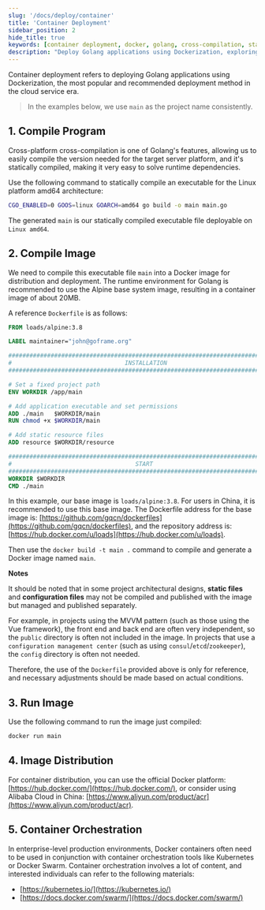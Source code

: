 ```yaml
---
slug: '/docs/deploy/container'
title: 'Container Deployment'
sidebar_position: 2
hide_title: true
keywords: [container deployment, docker, golang, cross-compilation, static compilation, alpine, Dockerfile, image distribution, kubernetes, docker swarm]
description: "Deploy Golang applications using Dockerization, exploring cross-compilation technology, and how to build and distribute Docker images on Alpine images. In enterprise environments, it's recommended to combine with Kubernetes or Docker Swarm for container orchestration to improve system scalability and reliability."
---
```


Container deployment refers to deploying Golang applications using Dockerization, the most popular and recommended deployment method in the cloud service era.

> In the examples below, we use `main` as the project name consistently.

## 1\. Compile Program

Cross-platform cross-compilation is one of Golang's features, allowing us to easily compile the version needed for the target server platform, and it's statically compiled, making it very easy to solve runtime dependencies.

Use the following command to statically compile an executable for the Linux platform amd64 architecture:

```bash
CGO_ENABLED=0 GOOS=linux GOARCH=amd64 go build -o main main.go
```

The generated `main` is our statically compiled executable file deployable on `Linux amd64`.

## 2\. Compile Image

We need to compile this executable file `main` into a Docker image for distribution and deployment. The runtime environment for Golang is recommended to use the Alpine base system image, resulting in a container image of about 20MB.

A reference `Dockerfile` is as follows:

```dockerfile
FROM loads/alpine:3.8

LABEL maintainer="john@goframe.org"

###############################################################################
#                                INSTALLATION
###############################################################################

# Set a fixed project path
ENV WORKDIR /app/main

# Add application executable and set permissions
ADD ./main   $WORKDIR/main
RUN chmod +x $WORKDIR/main

# Add static resource files
ADD resource $WORKDIR/resource

###############################################################################
#                                   START
###############################################################################
WORKDIR $WORKDIR
CMD ./main
```

In this example, our base image is `loads/alpine:3.8`. For users in China, it is recommended to use this base image. The Dockerfile address for the base image is: [https://github.com/gqcn/dockerfiles](https://github.com/gqcn/dockerfiles), and the repository address is: [https://hub.docker.com/u/loads](https://hub.docker.com/u/loads).

Then use the `docker build -t main .` command to compile and generate a Docker image named `main`.

**Notes**

It should be noted that in some project architectural designs, **static files** and **configuration files** may not be compiled and published with the image but managed and published separately.

For example, in projects using the MVVM pattern (such as those using the Vue framework), the front end and back end are often very independent, so the `public` directory is often not included in the image. In projects that use a `configuration management center` (such as using `consul`/`etcd`/`zookeeper`), the `config` directory is often not needed.

Therefore, the use of the `Dockerfile` provided above is only for reference, and necessary adjustments should be made based on actual conditions.

## 3\. Run Image

Use the following command to run the image just compiled:

```bash
docker run main
```

## 4\. Image Distribution

For container distribution, you can use the official Docker platform: [https://hub.docker.com/](https://hub.docker.com/), or consider using Alibaba Cloud in China: [https://www.aliyun.com/product/acr](https://www.aliyun.com/product/acr).

## 5\. Container Orchestration

In enterprise-level production environments, Docker containers often need to be used in conjunction with container orchestration tools like Kubernetes or Docker Swarm. Container orchestration involves a lot of content, and interested individuals can refer to the following materials:

- [https://kubernetes.io/](https://kubernetes.io/)
- [https://docs.docker.com/swarm/](https://docs.docker.com/swarm/)